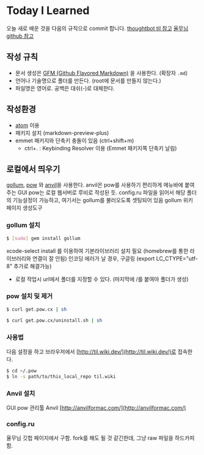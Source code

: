 # Today I Learned

오늘 새로 배운 것을 다음의 규칙으로 commit 합니다.
[thoughtbot til 참고](https://github.com/thoughtbot/til)
[율무님 github 참고](https://github.com/milooy/TIL)

## 작성 규칙
- 문서 생성은 [GFM (Github Flavored Markdown)](https://help.github.com/articles/github-flavored-markdown/) 을 사용한다. (확장자 `.md`)
- 언어나 기술명으로 폴더를 만든다. (root에 문서를 만들지 않는다.)
- 파일명은 영어로. 공백은 대쉬(-)로 대체한다.

## 작성환경
- [atom](https://atom.io/) 이용
- 패키지 설치 (markdown-preview-plus)
- emmet 패키지와 단축키 충돌이 있음 (ctrl+shift+m)
  - ctrl+. : Keybinding Resolver 이용 (Emmet 패키지쪽 단축키 날림)

## 로컬에서 띄우기
[gollum](https://github.com/gollum/gollum), [pow](http://pow.cx/) 와 [anvil](http://anvilformac.com/)을 사용한다.
anvil은 pow를 사용하기 편리하게 메뉴바에 붙여주는 GUI
pow는 로컬 웹서버로 루비로 작성된 듯. config.ru 파일을 읽어서 해당 폴더의 기능설정이 가능하고, 여기서는 gollum를 불러오도록 셋팅되어 있음
gollum 위키 페이지 생성도구

### gollum 설치
```bash
$ [sudo] gem install gollum
```
xcode-select install 를 이용하여 기본라이브러리 설치 필요 (homebrew를 통한 라이브러리와 연결이 잘 안됨)
인코딩 에러가 날 경우, 구글링 (export LC_CTYPE="utf-8" 추가로 해결가능)

- 로컬 작업시 url에서 폴더를 지정할 수 있다. (마지막에 /를 붙여야 폴더가 생성)


### pow 설치 및 제거
```bash
$ curl get.pow.cx | sh

$ curl get.pow.cx/uninstall.sh | sh
```

### 사용법
다음 설정을 하고 브라우저에서 [http://til.wiki.dev/](http://til.wiki.dev/)로 접속한다.

```bash
$ cd ~/.pow
$ ln -s path/to/this_local_repo til.wiki
```

### Anvil 설치
GUI pow 관리툴 Anvil [http://anvilformac.com/](http://anvilformac.com/)

### config.ru​
율무님 깃헙 페이지에서 구함. fork를 해도 될 것 같긴한데, 그냥 raw 파일을 하드카피함.
